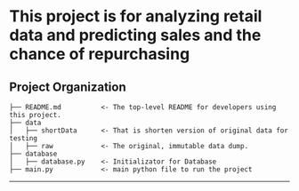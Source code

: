 <H1>This project is for analyzing retail data and predicting sales and the chance of repurchasing</H1>


Project Organization
------------

    ├── README.md          <- The top-level README for developers using this project.
    ├── data
    │   ├── shortData      <- That is shorten version of original data for testing
    │   ├── raw            <- The original, immutable data dump.
    ├── database
    │   ├── database.py    <- Initializator for Database
    ├── main.py            <- main python file to run the project

--------